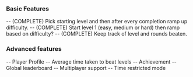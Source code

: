 ### Basic Features

-- (COMPLETE) Pick starting level and then after every completion ramp up difficulty.
-- (COMPLETE) Start level 1 (easy, medium or hard) then ramp based on difficulty?
-- (COMPLETE) Keep track of level and rounds beaten.

### Advanced features

-- Player Profile
-- Average time taken to beat levels
-- Achievement
-- Global leaderboard
-- Multiplayer support
-- Time restricted mode
